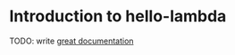 # Introduction to hello-lambda

TODO: write [great documentation](http://jacobian.org/writing/what-to-write/)

